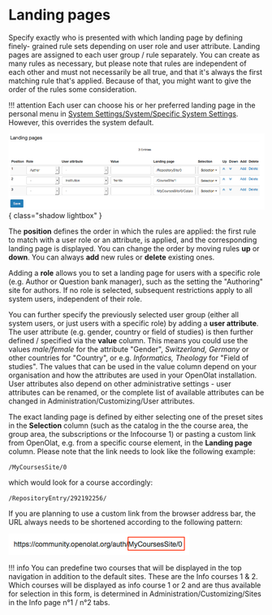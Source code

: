 # Landing pages



Specify exactly who is presented with which landing page by defining finely-
grained rule sets depending on user role and user attribute. Landing pages are
assigned to each user group / rule separately. You can create as many rules as
necessary, but please note that rules are independent of each other and must
not necessarily be all true, and that it's always the first matching rule
that's applied. Because of that, you might want to give the order of the rules
some consideration.

!!! attention 
	Each user can choose his or her preferred landing page in the personal menu in [System Settings/System/Specific System Settings](../../manual_user/personal_nenu/Configuration.md#general). However, this
	overrides the system default.

![](assets/admin_landingPage_EN.png){ class="shadow lightbox" }

The **position** defines the order in which the rules are applied: the first
rule to match with a user role or an attribute, is applied, and the
corresponding landing page is displayed. You can change the order by moving
rules **up** or **down**. You can always **add** new rules or **delete**
existing ones.

Adding a **role** allows you to set a landing page for users with a specific
role (e.g. Author or Question bank manager), such as the setting the
"Authoring" site for authors. If no role is selected, subsequent restrictions
apply to all system users, independent of their role.

You can further specify the previously selected user group (either all system
users, or just users with a specific role) by adding a **user attribute**. The
user attribute (e.g. gender, country or field of studies) is then further
defined / specified via the **value** column. This means you could use the
values _male/female_ for the attribute "Gender", _Switzerland, Germany_ or
other countries for "Country", or e.g. _Informatics, Theology_ for "Field of
studies". The values that can be used in the value column depend on your
organisation and how the attributes are used in your OpenOlat installation.
User attributes also depend on other administrative settings - user attributes
can be renamed, or the complete list of available attributes can be changed in
Administration/Customizing/User attributes.

The exact landing page is defined by either selecting one of the preset sites
in the **Selection** column (such as the catalog in the the course area, the
group area, the subscriptions or the Infocourse 1) or pasting a custom link
from OpenOlat, e.g. from a specific course element, in the **Landing page**
column. Please note that the link needs to look like the following example:

        
    /MyCoursesSite/0

which would look for a course accordingly:  
    
    
    /RepositoryEntry/292192256/

If you are planning to use a custom link from the browser address bar, the URL
always needs to be shortened according to the following pattern:  

![](assets/landingPage_URL.png)


!!! info
	You can predefine two courses that will be displayed in the top navigation in
	addition to the default sites. These are the Info courses 1 & 2\. Which
	courses will be displayed as info course 1 or 2 and are thus available for
	selection in this form, is determined in Administration/Customizing/Sites in
	the Info page n°1 / n°2 tabs.







